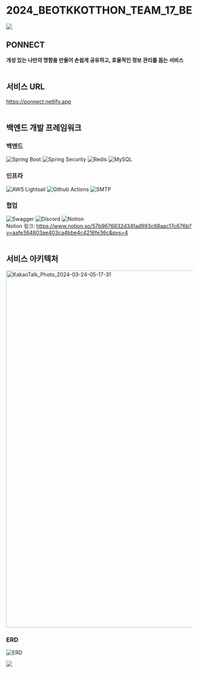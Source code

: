 # 2024_BEOTKKOTTHON_TEAM_17_BE

<img src="https://capsule-render.vercel.app/api?type=waving&color=FFA1AC&height=150&section=header" />

## PONNECT
**개성 있는 나만의 명함을 만들어 손쉽게 공유하고, 효율적인 정보 관리를 돕는 서비스**
<br/><br/>
## 서비스 URL
https://ponnect.netlify.app
<br/><br/>
## 백엔드 개발 프레임워크
### 백엔드
![Spring Boot](https://img.shields.io/badge/Spring%20Boot-%236DB33F?style=flat&logo=springboot&logoColor=white)
![Spring Security](https://img.shields.io/badge/Spring%20Security-%23%6DB33F?style=flat&logo=springsecurity&logoColor=white)
![Redis](https://img.shields.io/badge/Redis-%23DC382D?style=flat&logo=redis&logoColor=white)
![MySQL](https://img.shields.io/badge/MySQL-%234479A1?style=flat&logo=mysql&logoColor=white)

### 인프라
![AWS Lightsail](https://img.shields.io/badge/AWS%20Lightsail-%23232F3E?style=flat&logo=amazonaws&logoColor=white)
![Github Actions](https://img.shields.io/badge/Github%20Actions-%232088FF?style=flat&logo=githubactions&logoColor=white)
![SMTP](https://img.shields.io/badge/SMTP%20Gmail%20Server-%20EA4335?style=flat&logo=gmail&logoColor=white)

  
### 협업
![Swagger](https://img.shields.io/badge/Swagger-%2385EA2D?style=flat&logo=swagger&logoColor=white)
![Discord](https://img.shields.io/badge/Discord%20Webhook-%2385EA2D?style=flat&logo=discord&logoColor=white)
![Notion](https://img.shields.io/badge/Notioin-%23000000?style=flat&logo=notion&logoColor=white)  
Notion 링크: https://www.notion.so/57b9676832d34fad993c68aac17c676b?v=aafe364803ae403ca4bbe4c4216fe36c&pvs=4
<br/><br/>

## 서비스 아키텍처
<img width="964" alt="KakaoTalk_Photo_2024-03-24-05-17-31" src="https://github.com/goormthon-Univ/2024_BEOTKKOTTHON_TEAM_17_BE/assets/77772331/bd4a7cc6-b57d-4bc3-8af9-9592665caab2">

### ERD
![ERD](https://github.com/goormthon-Univ/2024_BEOTKKOTTHON_TEAM_17_BE/assets/77772331/ec7ac5bd-8d12-443a-9ac8-a63f8944f9a6)


<img src="https://capsule-render.vercel.app/api?type=waving&color=FFA1AC&height=150&section=footer" />
